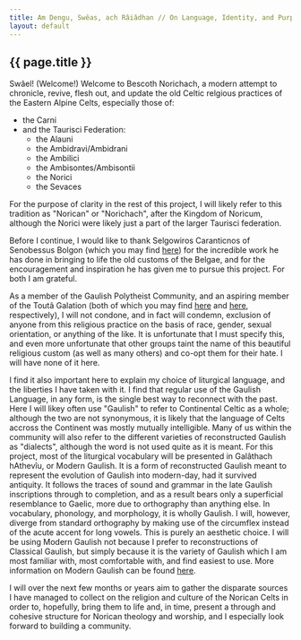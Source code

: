 ```yaml
---
title: Am Dengu, Swêas, ach Râiâdhan // On Language, Identity, and Purpose
layout: default
---
```


## {{ page.title }}

Swâel! (Welcome!) Welcome to Bescoth Norichach, a modern attempt to chronicle, revive, flesh out, and update the old Celtic relgious practices of the Eastern Alpine Celts, especially those of:

+ the Carni
+ and the Taurisci Federation:
  - the Alauni
  - the Ambidravi/Ambidrani
  - the Ambilici
  - the Ambisontes/Ambisontii
  - the Norici
  - the Sevaces

For the purpose of clarity in the rest of this project, I will likely refer to this tradition as "Norican" or "Norichach", after the Kingdom of Noricum, although the Norici were likely just a part of the larger Taurisci federation.

Before I continue, I would like to thank Selgowiros Caranticnos of Senobessus Bolgon (which you may find [here](https://senobessusbolgon.wordpress.com/)) for the incredible work he has done in bringing to life the old customs of the Belgae, and for the encouragement and inspiration he has given me to pursue this project. For both I am grateful.

As a member of the Gaulish Polytheist Community, and an aspiring member of the Toutâ Galation (both of which you may find [here](https://www.facebook.com/groups/162531797160858/) and [here](https://www.facebook.com/groups/933692526717833/), respectively), I will not condone, and in fact will condemn, exclusion of anyone from this religious practice on the basis of race, gender, sexual orientation, or anything of the like. It is unfortunate that I must specify this, and even more unfortunate that other groups taint the name of this beautiful religious custom (as well as many others) and co-opt them for their hate. I will have none of it here.

I find it also important here to explain my choice of liturgical language, and the liberties I have taken with it. I find that regular use of the Gaulish Language, in any form, is the single best way to reconnect with the past. Here I will likey often use "Gaulish" to refer to Continental Celtic as a whole; although the two are not synonymous, it is likely that the language of Celts accross the Continent was mostly mutually intelligible. Many of us within the community will also refer to the different varieties of reconstructed Gaulish as "dialects", although the word is not used quite as it is meant. For this project, most of the liturgical vocabulary will be presented in Galâthach hAthevîu, or Modern Gaulish. It is a form of reconstructed Gaulish meant to represent the evolution of Gaulish into modern-day, had it survived antiquity. It follows the traces of sound and grammar in the late Gaulish inscriptions through to completion, and as a result bears only a superficial resemblance to Gaelic, more due to orthography than anything else. In vocabulary, phonology, and morphology, it is wholly Gaulish. I will, however, diverge from standard orthography by making use of the circumflex instead of the acute accent for long vowels. This is purely an aesthetic choice. I will be using Modern Gaulish not because I prefer to reconstructions of Classical Gaulish, but simply because it is the variety of Gaulish which I am most familiar with, most comfortable with, and find easiest to use. More information on Modern Gaulish can be found [here](http://moderngaulish.com/).

I will over the next few months or years aim to gather the disparate sources I have managed to collect on the religion and culture of the Norican Celts in order to, hopefully, bring them to life and, in time, present a through and cohesive structure for Norican theology and worship, and I especially look forward to building a community.

<!--
You can use HTML elements in Markdown, such as the comment element, and they won't be affected by a markdown parser. However, if you create an HTML element in your markdown file, you cannot use markdown syntax within that element's contents.
-->